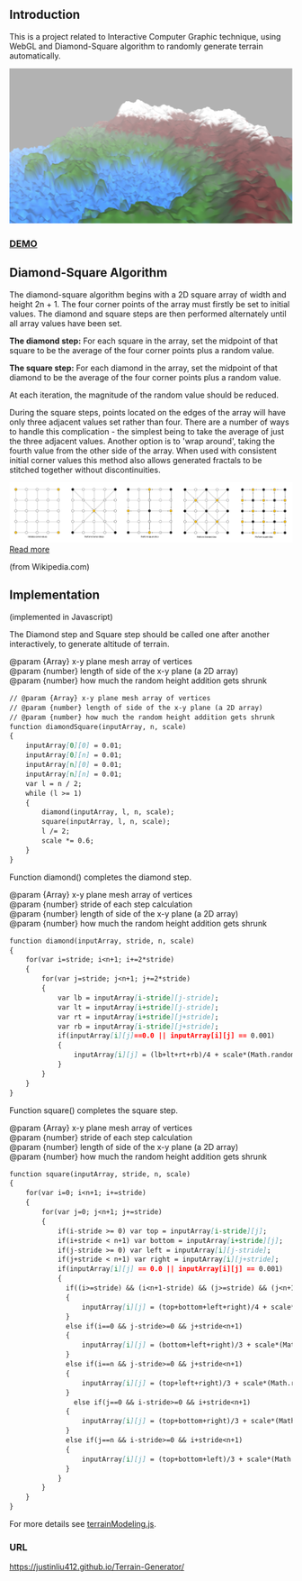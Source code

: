 ## Introduction

This is a project related to Interactive Computer Graphic technique, using WebGL and Diamond-Square algorithm to randomly generate terrain automatically. 

![alt text][logo]

[logo]: images/screen_shot.png "Screenshot of Terrain"

### [DEMO](Flight.html)

## Diamond-Square Algorithm

The diamond-square algorithm begins with a 2D square array of width and height 2n + 1. The four corner points of the array must firstly be set to initial values. The diamond and square steps are then performed alternately until all array values have been set.

__The diamond step:__ For each square in the array, set the midpoint of that square to be the average of the four corner points plus a random value.

__The square step:__ For each diamond in the array, set the midpoint of that diamond to be the average of the four corner points plus a random value.

At each iteration, the magnitude of the random value should be reduced.

During the square steps, points located on the edges of the array will have only three adjacent values set rather than four. There are a number of ways to handle this complication - the simplest being to take the average of just the three adjacent values. Another option is to 'wrap around', taking the fourth value from the other side of the array. When used with consistent initial corner values this method also allows generated fractals to be stitched together without discontinuities.

![Hello](images/Diamond_Square.png "from Wikipedia")
[Read more](https://en.wikipedia.org/wiki/Diamond-square_algorithm)

(from Wikipedia.com)

## Implementation
(implemented in Javascript)

The Diamond step and Square step should be called one after another interactively, to generate altitude of terrain.

@param {Array} x-y plane mesh array of vertices<br/>
@param {number} length of side of the x-y plane (a 2D array)<br/>
@param {number} how much the random height addition gets shrunk
```markdown
// @param {Array} x-y plane mesh array of vertices
// @param {number} length of side of the x-y plane (a 2D array)
// @param {number} how much the random height addition gets shrunk
function diamondSquare(inputArray, n, scale)
{
    inputArray[0][0] = 0.01; 
    inputArray[0][n] = 0.01; 
    inputArray[n][0] = 0.01; 
    inputArray[n][n] = 0.01; 
    var l = n / 2; 
    while (l >= 1)
    {
        diamond(inputArray, l, n, scale); 
        square(inputArray, l, n, scale); 
        l /= 2; 
        scale *= 0.6; 
    }
}
```

Function diamond() completes the diamond step. 

@param {Array} x-y plane mesh array of vertices<br/>
@param {number} stride of each step calculation<br/>
@param {number} length of side of the x-y plane (a 2D array)<br/>
@param {number} how much the random height addition gets shrunk

```markdown
function diamond(inputArray, stride, n, scale)
{
    for(var i=stride; i<n+1; i+=2*stride)
    {
        for(var j=stride; j<n+1; j+=2*stride)
        {
            var lb = inputArray[i-stride][j-stride]; 
            var lt = inputArray[i+stride][j-stride]; 
            var rt = inputArray[i+stride][j+stride]; 
            var rb = inputArray[i-stride][j+stride]; 
            if(inputArray[i][j]==0.0 || inputArray[i][j] == 0.001)
            {
                inputArray[i][j] = (lb+lt+rt+rb)/4 + scale*(Math.random()); 
            }
        }
    }
}
```

Function square() completes the square step. 

@param {Array} x-y plane mesh array of vertices<br/>
@param {number} stride of each step calculation<br/>
@param {number} length of side of the x-y plane (a 2D array)<br/>
@param {number} how much the random height addition gets shrunk
```markdown
function square(inputArray, stride, n, scale) 
{
    for(var i=0; i<n+1; i+=stride)
    {
        for(var j=0; j<n+1; j+=stride)
        {
            if(i-stride >= 0) var top = inputArray[i-stride][j]; 
            if(i+stride < n+1) var bottom = inputArray[i+stride][j]; 
            if(j-stride >= 0) var left = inputArray[i][j-stride]; 
            if(j+stride < n+1) var right = inputArray[i][j+stride]; 
            if(inputArray[i][j] == 0.0 || inputArray[i][j] == 0.001)
            {
              if((i>=stride) && (i<n+1-stride) && (j>=stride) && (j<n+1-stride)) 
              {
                  inputArray[i][j] = (top+bottom+left+right)/4 + scale*(Math.random()); 
              }
              else if(i==0 && j-stride>=0 && j+stride<n+1) 
              {
                  inputArray[i][j] = (bottom+left+right)/3 + scale*(Math.random()); 
              }
              else if(i==n && j-stride>=0 && j+stride<n+1)
              {
                  inputArray[i][j] = (top+left+right)/3 + scale*(Math.random());
              }
                else if(j==0 && i-stride>=0 && i+stride<n+1)
              {
                  inputArray[i][j] = (top+bottom+right)/3 + scale*(Math.random());
              }
              else if(j==n && i-stride>=0 && i+stride<n+1)
              {
                  inputArray[i][j] = (top+bottom+left)/3 + scale*(Math.random()); 
              }
            }
        }
    }
}
```

For more details see [terrainModeling.js](https://github.com/JustinLiu412/Terrain-Generator/blob/master/terrainModeling.js).

### URL
https://justinliu412.github.io/Terrain-Generator/

